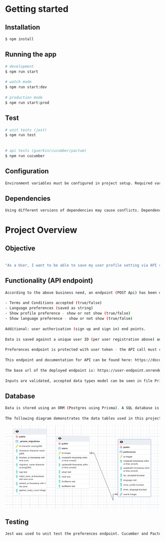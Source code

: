 # Getting started

## Installation

```bash
$ npm install
```

## Running the app

```bash
# development
$ npm run start

# watch mode
$ npm run start:dev

# production mode
$ npm run start:prod
```

## Test

```bash
# unit tests (jest)
$ npm run test


# api tests (guerkin/cucumber/pactum)
$ npm run cucumber
```

## Configuration

```bash
Environment variables must be configured in project setup. Required variables can be found in file .env.template.
```

## Dependencies

```bash
Using different versions of dependencies may cause conflicts. Dependencies, development dependencies and the versions used here can be found in file package.json.
```

# Project Overview

## Objective

```bash

"As a User, I want to be able to save my user profile setting via API so that I can easily control my preferences via API in the future"
```

## Functionality (API endpoint)

```bash
According to the above business need, an endpoint (POST Api) has been developed to save the following user preferences:

- Terms and Conditions accepted (true/false)
- Language preferences (saved as string)
- Show profile preference - show or not show (true/false)
- Show language preference - show or not show (true/false)

Additional: user authorisation (sign up and sign in) end points.

Data is saved against a unique user ID (per user registration above) and only one set of preferences (one POST to endpoint) can be saved per user, with duplicate calls rejected (a PUT request would need to be implemented to handle preference changes)

Preferences endpoint is protected with user token - the API call must contain a valid token in header in order for call to be successful.

This endpoint and documentation for API can be found here: https://documenter.getpostman.com/view/26092520/2s93z9aMMM

The base url of the deployed endpoint is: https://user-endpoint.onrender.com

Inputs are validated, accepted data types model can be seen in file Prisma>Schema.Prisma.
```

## Database

```bash
Data is stored using an ORM (Postgres using Prisma). A SQL database is used in order to be able to relate user data with their preferences data.

The following diagram demonstrates the data tables used in this project and the relationship between each:
```

<img src="src/assets/relation-diagram.png" alt="relational diagram for sql database" style="display: block; margin: 0 auto"/>

## Testing

```bash
Jest was used to unit test the preferences endpoint. Cucumber and Pactum were used, using gherking, to provide initial API testing (testing for additional scenarios to be implemented)
```
